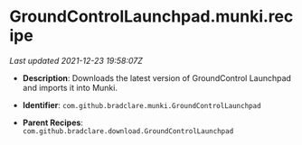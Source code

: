 # GroundControlLaunchpad.munki.recipe

_Last updated 2021-12-23 19:58:07Z_

- **Description**: Downloads the latest version of GroundControl Launchpad and imports it into Munki.

- **Identifier**: `com.github.bradclare.munki.GroundControlLaunchpad`

- **Parent Recipes**: `com.github.bradclare.download.GroundControlLaunchpad`